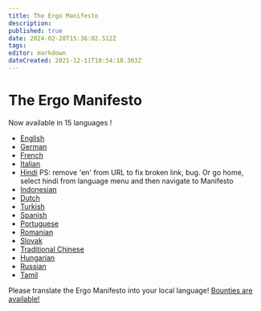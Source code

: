 ```yaml
---
title: The Ergo Manifesto
description: 
published: true
date: 2024-02-28T15:36:02.512Z
tags: 
editor: markdown
dateCreated: 2021-12-11T10:54:18.363Z
---
```



# The Ergo Manifesto

Now available in 15 languages !

- [English](https://ergoplatform.org/en/blog/2021-04-26-the-ergo-manifesto/)
- [German](https://ergonaut.space/de/ergo-manifest)
- [French](https://ergonaut.space/fr/LeManifeste)
- [Italian](https://ergonaut.space/it/home)
- [Hindi](/hi-in/ghoshanapatra) PS: remove 'en' from URL to fix broken link, bug. Or go home, select hindi from language menu and then navigate to Manifesto
- [Indonesian](https://ergonaut.space/id/Manifesto)
- [Dutch](https://ergonaut.space/nl/Ergo/manifesto)
- [Turkish](https://ergonaut.space/tr/home)
- [Spanish](https://ergonaut.space/es/Articulos)
- [Portuguese](https://telegra.ph/Ergo-o-Manifesto-09-20)
- [Romanian](https://ergonaut.space/ro/Manifestul)
- [Slovak](https://ergoplatform.org/sk/blog/2021-04-26-the-ergo-manifesto/)
- [Traditional Chinese](https://ergonaut.space/zh/Ergo%E5%AE%A3%E8%A8%80)
- [Hungarian](https://ergonaut.space/hu/Manifesto)
- [Russian](https://ergonaut.space/ru/Ergo/manifesto)
- [Tamil](https://ergonaut.space/ta/manifesto)

Please translate the Ergo Manifesto into your local language! [Bounties are available!](https://github.com/ergoplatform/grow-ergo/issues/6)